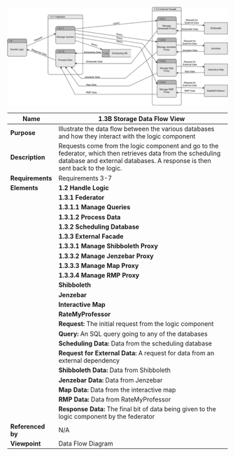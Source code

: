 ![Storage Data Flow](TeamOneFiles/storage_DFD.drawio.svg)

| **Name**          | **1.3B Storage Data Flow View**                                                                                                                                                            |
|-------------------|--------------------------------------------------------------------------------------------------------------------------------------------------------------------------------------------|
| **Purpose**       | Illustrate the data flow between the various databases and how they interact with the logic component                                                                                      |
| **Description**   | Requests come from the logic component and go to the federator, which then retrieves data from the scheduling database and external databases.  A response is then sent back to the logic. |
| **Requirements**  | Requirements 3-7                                                                                                                                                                           |
| **Elements**      | **1.2 Handle Logic**                                                                                                                                                                       |
|                   | **1.3.1 Federator**                                                                                                                                                                        |
|                   | **1.3.1.1 Manage Queries**                                                                                                                                                                 |
|                   | **1.3.1.2 Process Data**                                                                                                                                                                   |
|                   | **1.3.2 Scheduling Database**                                                                                                                                                              |
|                   | **1.3.3 External Facade**                                                                                                                                                                  |
|                   | **1.3.3.1 Manage Shibboleth Proxy**                                                                                                                                                        |
|                   | **1.3.3.2 Manage Jenzebar Proxy**                                                                                                                                                          |
|                   | **1.3.3.3 Manage Map Proxy**                                                                                                                                                               |
|                   | **1.3.3.4 Manage RMP Proxy**                                                                                                                                                               |
|                   | **Shibboleth**                                                                                                                                                                             |
|                   | **Jenzebar**                                                                                                                                                                               |
|                   | **Interactive Map**                                                                                                                                                                        |
|                   | **RateMyProfessor**                                                                                                                                                                        |
|                   | **Request:** The initial request from the logic component                                                                                                                                  |
|                   | **Query:** An SQL query going to any of the databases                                                                                                                                      |
|                   | **Scheduling Data:** Data from the scheduling database                                                                                                                                     |
|                   | **Request for External Data:** A request for data from an external dependency                                                                                                              |
|                   | **Shibboleth Data:** Data from Shibboleth                                                                                                                                                  |
|                   | **Jenzebar Data:**  Data from Jenzebar                                                                                                                                                     |
|                   | **Map Data:** Data from the interactive map                                                                                                                                                |
|                   | **RMP Data:** Data from RateMyProfessor                                                                                                                                                    |
|                   | **Response Data:** The final bit of data being given to the logic component by the federator                                                                                               |
| **Referenced by** | N/A                                                                                                                                                                                        |
| **Viewpoint**     | Data Flow Diagram                                                                                                                                                                          |
